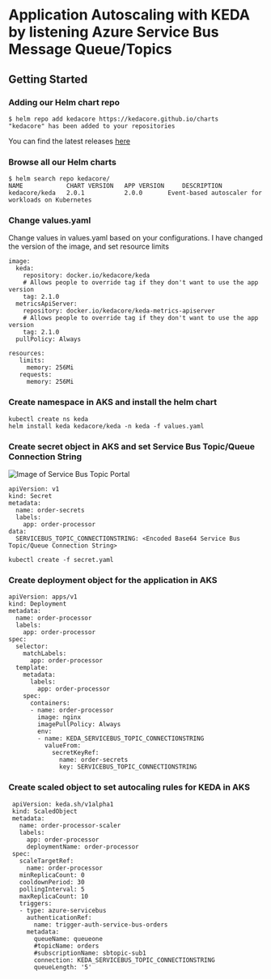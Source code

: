 # Application Autoscaling with KEDA by listening Azure Service Bus Message Queue/Topics 

## Getting Started
### Adding our Helm chart repo

```console
$ helm repo add kedacore https://kedacore.github.io/charts
"kedacore" has been added to your repositories
```
You can find the latest releases [here](https://github.com/kedacore/charts/releases)

### Browse all our Helm charts
```
$ helm search repo kedacore/
NAME            CHART VERSION   APP VERSION     DESCRIPTION
kedacore/keda	2.0.1        	2.0.0      	Event-based autoscaler for workloads on Kubernetes
```
### Change values.yaml
Change values in values.yaml based on your configurations. I have changed the version of the image, and set resource limits

```
image:
  keda:
    repository: docker.io/kedacore/keda
    # Allows people to override tag if they don't want to use the app version
    tag: 2.1.0
  metricsApiServer:
    repository: docker.io/kedacore/keda-metrics-apiserver
    # Allows people to override tag if they don't want to use the app version
    tag: 2.1.0
  pullPolicy: Always
```
```
resources: 
   limits:
     memory: 256Mi
   requests:
     memory: 256Mi
 ```
 ### Create namespace in AKS and install the helm chart
 ```
 kubectl create ns keda
 helm install keda kedacore/keda -n keda -f values.yaml
 ```
 ### Create secret object in AKS and set Service Bus Topic/Queue Connection String
 
 ![Image of Service Bus Topic Portal](https://github.com/erydrn/Azure-Service-Bus-Application-Autoscaling-with-KEDA/blob/main/images/ServiceBusQueueConnString.png)
 
  ```
  apiVersion: v1
  kind: Secret
  metadata:
    name: order-secrets
    labels:
      app: order-processor
  data:
    SERVICEBUS_TOPIC_CONNECTIONSTRING: <Encoded Base64 Service Bus Topic/Queue Connection String>
  ```
  ```
  kubectl create -f secret.yaml
  ```
  ### Create deployment object for the application in AKS
  ```
  apiVersion: apps/v1
  kind: Deployment
  metadata:
    name: order-processor
    labels:
      app: order-processor
  spec:
    selector:
      matchLabels:
        app: order-processor
    template:
      metadata:
        labels:
          app: order-processor
      spec:
        containers:
        - name: order-processor
          image: nginx
          imagePullPolicy: Always
          env:
          - name: KEDA_SERVICEBUS_TOPIC_CONNECTIONSTRING
            valueFrom:
              secretKeyRef:
                name: order-secrets
                key: SERVICEBUS_TOPIC_CONNECTIONSTRING
   ```
   ### Create scaled object to set autocaling rules for KEDA in AKS
   ```
    apiVersion: keda.sh/v1alpha1
    kind: ScaledObject
    metadata:
      name: order-processor-scaler
      labels:
        app: order-processor
        deploymentName: order-processor
    spec:
      scaleTargetRef:
        name: order-processor
      minReplicaCount: 0
      cooldownPeriod: 30
      pollingInterval: 5
      maxReplicaCount: 10
      triggers:
      - type: azure-servicebus
        authenticationRef:
          name: trigger-auth-service-bus-orders
        metadata:
          queueName: queueone
          #topicName: orders
          #subscriptionName: sbtopic-sub1
          connection: KEDA_SERVICEBUS_TOPIC_CONNECTIONSTRING
          queueLength: '5'
